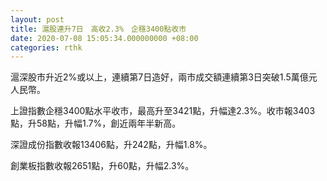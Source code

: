 ```yaml
---
layout: post
title: 滬股連升7日　高收2.3%　企穩3400點收市
date: 2020-07-08 15:05:34.000000000 +08:00
categories: rthk
---
```


滬深股市升近2%或以上，連續第7日造好，兩市成交額連續第3日突破1.5萬億元人民幣。

上證指數企穩3400點水平收市，最高升至3421點，升幅達2.3%。收市報3403點，升58點，升幅1.7%，創近兩年半新高。

深證成份指數收報13406點，升242點，升幅1.8%。

創業板指數收報2651點，升60點，升幅2.3%。
